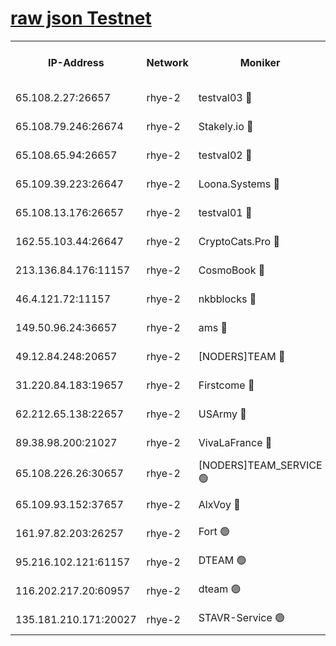 
[raw json Testnet](https://rpc-check.quickt.stavr.tech/quickt/rpc-quickt-result.json)
=


<table><tr><th>IP-Address</th><th>Network</th><th>Moniker</th><th>Latest Block Height</th><th>Earliest Block Height</th><th>Catching Up</th><th>Tx Index</th><th>Voting Power</th><th>Scan Time</th></tr><tr><td>65.108.2.27:26657</td><td>rhye-2</td><td>testval03 🔴</td><td>428407</td><td>1</td><td>False</td><td>on</td><td>11002050</td><td>2024-01-20T18:40:24.969273606UTC</td></tr><tr><td>65.108.79.246:26674</td><td>rhye-2</td><td>Stakely.io 🔴</td><td>428407</td><td>1</td><td>False</td><td>on</td><td>10010</td><td>2024-01-20T18:40:29.415031669UTC</td></tr><tr><td>65.108.65.94:26657</td><td>rhye-2</td><td>testval02 🔴</td><td>428408</td><td>1</td><td>False</td><td>on</td><td>11002050</td><td>2024-01-20T18:40:32.308242227UTC</td></tr><tr><td>65.109.39.223:26647</td><td>rhye-2</td><td>Loona.Systems 🔴</td><td>428408</td><td>1</td><td>False</td><td>off</td><td>86949</td><td>2024-01-20T18:40:35.072593798UTC</td></tr><tr><td>65.108.13.176:26657</td><td>rhye-2</td><td>testval01 🔴</td><td>428409</td><td>1</td><td>False</td><td>on</td><td>13082010</td><td>2024-01-20T18:40:35.985339799UTC</td></tr><tr><td>162.55.103.44:26647</td><td>rhye-2</td><td>CryptoCats.Pro 🔴</td><td>428414</td><td>1</td><td>False</td><td>off</td><td>9999</td><td>2024-01-20T18:41:08.541380959UTC</td></tr><tr><td>213.136.84.176:11157</td><td>rhye-2</td><td>CosmoBook 🔴</td><td>428413</td><td>65301</td><td>False</td><td>off</td><td>1528057</td><td>2024-01-20T18:41:02.127375812UTC</td></tr><tr><td>46.4.121.72:11157</td><td>rhye-2</td><td>nkbblocks 🔴</td><td>428406</td><td>70101</td><td>False</td><td>off</td><td>81491</td><td>2024-01-20T18:40:16.461461470UTC</td></tr><tr><td>149.50.96.24:36657</td><td>rhye-2</td><td>ams 🔴</td><td>428411</td><td>133501</td><td>False</td><td>on</td><td>10786</td><td>2024-01-20T18:40:51.494559806UTC</td></tr><tr><td>49.12.84.248:20657</td><td>rhye-2</td><td>[NODERS]TEAM 🔴</td><td>428411</td><td>146001</td><td>False</td><td>on</td><td>59690</td><td>2024-01-20T18:40:48.973668371UTC</td></tr><tr><td>31.220.84.183:19657</td><td>rhye-2</td><td>Firstcome 🔴</td><td>428406</td><td>165001</td><td>False</td><td>off</td><td>724902</td><td>2024-01-20T18:40:24.601152249UTC</td></tr><tr><td>62.212.65.138:22657</td><td>rhye-2</td><td>USArmy 🔴</td><td>428406</td><td>198001</td><td>False</td><td>on</td><td>59069</td><td>2024-01-20T18:40:23.896219798UTC</td></tr><tr><td>89.38.98.200:21027</td><td>rhye-2</td><td>VivaLaFrance 🔴</td><td>428406</td><td>220501</td><td>False</td><td>off</td><td>10000</td><td>2024-01-20T18:40:18.983590803UTC</td></tr><tr><td>65.108.226.26:30657</td><td>rhye-2</td><td>[NODERS]TEAM_SERVICE 🟢</td><td>428408</td><td>241501</td><td>False</td><td>on</td><td>0</td><td>2024-01-20T18:40:35.495908015UTC</td></tr><tr><td>65.109.93.152:37657</td><td>rhye-2</td><td>AlxVoy 🔴</td><td>428406</td><td>315173</td><td>False</td><td>on</td><td>143351</td><td>2024-01-20T18:40:21.434985933UTC</td></tr><tr><td>161.97.82.203:26257</td><td>rhye-2</td><td>Fort 🟢</td><td>428406</td><td>330438</td><td>False</td><td>on</td><td>0</td><td>2024-01-20T18:40:16.147108682UTC</td></tr><tr><td>95.216.102.121:61157</td><td>rhye-2</td><td>DTEAM 🟢</td><td>428407</td><td>413301</td><td>False</td><td>on</td><td>0</td><td>2024-01-20T18:40:29.784047752UTC</td></tr><tr><td>116.202.217.20:60957</td><td>rhye-2</td><td>dteam 🟢</td><td>428408</td><td>421794</td><td>False</td><td>on</td><td>0</td><td>2024-01-20T18:40:32.611707275UTC</td></tr><tr><td>135.181.210.171:20027</td><td>rhye-2</td><td>STAVR-Service 🟢</td><td>428410</td><td>424501</td><td>False</td><td>on</td><td>0</td><td>2024-01-20T18:40:46.617454216UTC</td></tr></table>